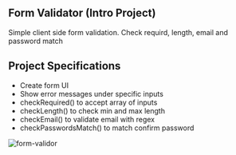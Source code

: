 ## Form Validator (Intro Project)

Simple client side form validation. Check requird, length, email and password match

## Project Specifications

- Create form UI
- Show error messages under specific inputs
- checkRequired() to accept array of inputs
- checkLength() to check min and max length
- checkEmail() to validate email with regex
- checkPasswordsMatch() to match confirm password


![form-validor](https://user-images.githubusercontent.com/44845754/147512150-5c20b1d0-ce5b-4934-adfd-8d9a9dc1a0db.gif)
